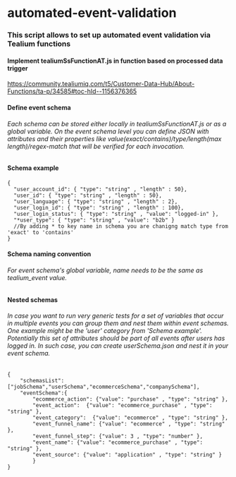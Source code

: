 # automated-event-validation
### This script allows to set up automated event validation via Tealium functions

#### Implement tealiumSsFunctionAT.js in function based on processed data trigger
https://community.tealiumiq.com/t5/Customer-Data-Hub/About-Functions/ta-p/34585#toc-hId--1156376365

#### Define event schema
###### Each schema can be stored either locally in tealiumSsFunctionAT.js or as a global variable. On the event schema level you can define JSON with attributes and their properties like value(exact/contains)/type/length(max length)/regex-match that will be verified for each invocation.

#### Schema example
```
{
  "user_account_id": { "type": "string" , "length" : 50},
  "user_id": { "type": "string" , "length" : 50},
  "user_language": { "type": "string" , "length" : 2},
  "user_login_id": { "type": "string" , "length" : 100},
  "user_login_status": { "type": "string" , "value": "logged-in" },
  "*user_type": { "type": "string" , "value": "b2b" }
  //By adding * to key name in schema you are chanigng match type from 'exact' to 'contains'
}
```
#### Schema naming convention
###### For event schema's global variable, name needs to be the same as tealium_event value.

#### Nested schemas
######  In case you want to run very generic tests for a set of variables that occur in multiple events you can group them and nest them within event schemas. One example might be the 'user' category from 'Schema example'. Potentially this set of attributes should be part of all events after users has logged in. In such case, you can create userSchema.json and nest it in your event schema.

```
{
    "schemasList":["jobSchema","userSchema","ecommerceSchema","companySchema"],
    "eventSchema":{
        "ecommerce_action": {"value": "purchase" , "type": "string" },
        "event_action":  {"value": "ecommerce_purchase" , "type": "string" },
        "event_category":  {"value": "ecommerce" , "type": "string" },
        "event_funnel_name": {"value": "ecommerce" , "type": "string" },
        "event_funnel_step": {"value": 3 , "type": "number" },
        "event_name": {"value": "ecommerce_purchase" , "type": "string" },
        "event_source": {"value": "application" , "type": "string" }
        }
}
```
